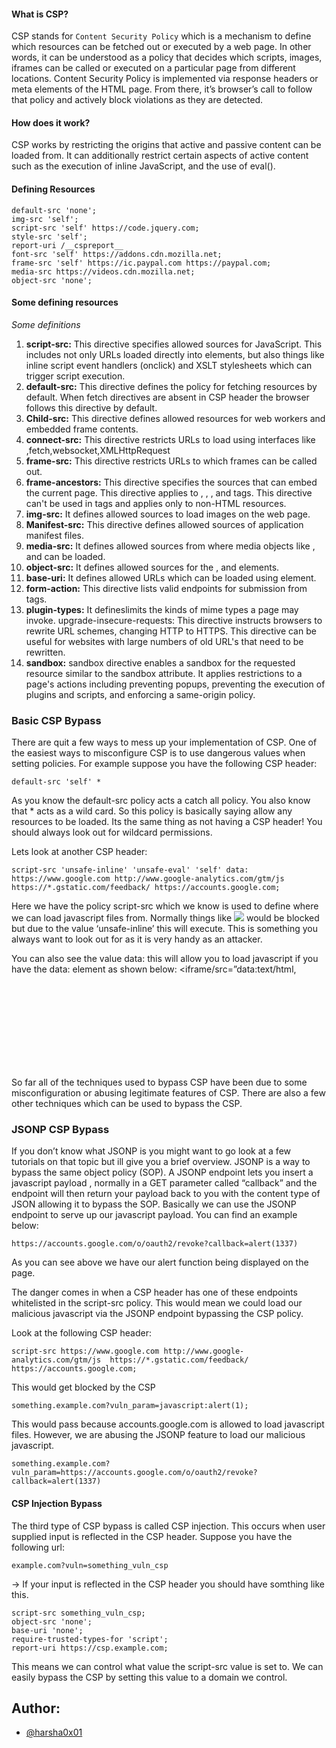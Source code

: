 
#### What is CSP?

CSP stands for `Content Security Policy` which is a mechanism to define which resources can be fetched out or executed by a web page. In other words, it can be understood as a policy that decides which scripts, images, iframes can be called or executed on a particular page from different locations. Content Security Policy is implemented via response headers or meta elements of the HTML page. From there, it’s browser’s call to follow that policy and actively block violations as they are detected.

#### How does it work?

CSP works by restricting the origins that active and passive content can be loaded from. It can additionally restrict certain aspects of active content such as the execution of inline JavaScript, and the use of eval().

#### Defining Resources

```
default-src 'none';
img-src 'self';
script-src 'self' https://code.jquery.com;
style-src 'self';
report-uri /__cspreport__
font-src 'self' https://addons.cdn.mozilla.net;
frame-src 'self' https://ic.paypal.com https://paypal.com;
media-src https://videos.cdn.mozilla.net;
object-src 'none';
```
#### Some defining resources

_Some definitions_

1. **script-src:** This directive specifies allowed sources for JavaScript. This includes not only URLs loaded directly into  elements, but also things like inline script event handlers (onclick) and XSLT stylesheets which can trigger script execution. 
2. **default-src:** This directive defines the policy for fetching resources by default. When fetch directives are absent in CSP header the browser follows this directive by default.
3. **Child-src:** This directive defines allowed resources for web workers and embedded frame contents. 
4. **connect-src:** This directive restricts URLs to load using interfaces like ,fetch,websocket,XMLHttpRequest 
5. **frame-src:** This directive restricts URLs to which frames can be called out. 
6. **frame-ancestors:** This directive specifies the sources that can embed the current page. This directive applies to , , , and  tags. This directive can't be used in  tags and applies only to non-HTML resources. 
7. **img-src:** It defines allowed sources to load images on the web page. 
8. **Manifest-src:** This directive defines allowed sources of application manifest files. 
9. **media-src:** It defines allowed sources from where media objects like , and  can be loaded. 
10. **object-src:** It defines allowed sources for the , and  elements.
11. **base-uri:** It defines allowed URLs which can be loaded using  element. 
12. **form-action:** This directive lists valid endpoints for submission from  tags.
13. **plugin-types:** It defineslimits the kinds of mime types a page may invoke. 
upgrade-insecure-requests: This directive instructs browsers to rewrite URL schemes, changing HTTP to HTTPS. This directive can be useful for websites with large numbers of old URL's that need to be rewritten.
14. **sandbox:** sandbox directive enables a sandbox for the requested resource similar to the  sandbox attribute. It applies restrictions to a page's actions including preventing popups, preventing the execution of plugins and scripts, and enforcing a same-origin policy.



### Basic CSP Bypass

There are quit a few ways to mess up your implementation of CSP. One of the easiest ways to misconfigure CSP is to use dangerous values when setting policies. For example suppose you have the following CSP header:

```default-src 'self' *```

As you know the default-src policy acts a catch all policy. You also know that * acts as a wild card. So this policy is basically saying allow any resources to be loaded. Its the same thing as not having a CSP header! You should always look out for wildcard permissions.

Lets look at another CSP header:
```
script-src 'unsafe-inline' 'unsafe-eval' 'self' data: https://www.google.com http://www.google-analytics.com/gtm/js  https://*.gstatic.com/feedback/ https://accounts.google.com;
```

Here we have the policy script-src which we know is used to define where we can load javascript files from. Normally things like ***<IMG SRC=”javascript:alert(‘XSS’);”>*** would be blocked but due to the value ‘unsafe-inline’ this will execute. This is something you always want to look out for as it is very handy as an attacker.

You can also see the value data: this will allow you to load javascript if you have the data: element as shown below: <iframe/src=”data:text/html,<svg onload=alert(1)>”>.

So far all of the techniques used to bypass CSP have been due to some misconfiguration or abusing legitimate features of CSP. There are also a few other techniques which can be used to bypass the CSP.

### JSONP CSP Bypass

If you don’t know what JSONP is you might want to go look at a few tutorials on that topic but ill give you a brief overview. JSONP is a way to bypass the same object policy (SOP). A JSONP endpoint lets you insert a javascript payload , normally in a GET parameter called “callback” and the endpoint will then return your payload back to you with the content type of JSON allowing it to bypass the SOP. Basically we can use the JSONP endpoint to serve up our javascript payload. You can find an example below:
```
https://accounts.google.com/o/oauth2/revoke?callback=alert(1337)
```

As you can see above we have our alert function being displayed on the page.

The danger comes in when a CSP header has one of these endpoints whitelisted in the script-src policy. This would mean we could load our malicious javascript via the JSONP endpoint bypassing the CSP policy.

Look at the following CSP header:
```
script-src https://www.google.com http://www.google-analytics.com/gtm/js  https://*.gstatic.com/feedback/ https://accounts.google.com;
```
This would get blocked by the CSP

```something.example.com?vuln_param=javascript:alert(1);```

This would pass because accounts.google.com is allowed to load javascript files. However, we are abusing the JSONP feature to load our malicious javascript.

```something.example.com?vuln_param=https://accounts.google.com/o/oauth2/revoke?callback=alert(1337)```

#### CSP Injection Bypass

The third type of CSP bypass is called CSP injection. This occurs when user supplied input is reflected in the CSP header. Suppose you have the following url:

```example.com?vuln=something_vuln_csp```

-> If your input is reflected in the CSP header you should have somthing like this.

```
script-src something_vuln_csp;
object-src 'none';
base-uri 'none';
require-trusted-types-for 'script';
report-uri https://csp.example.com;
```

This means we can control what value the script-src value is set to. We can easily bypass the CSP by setting this value to a domain we control.

## Author:
* [@harsha0x01](https://twitter.com/harsha0x01)
